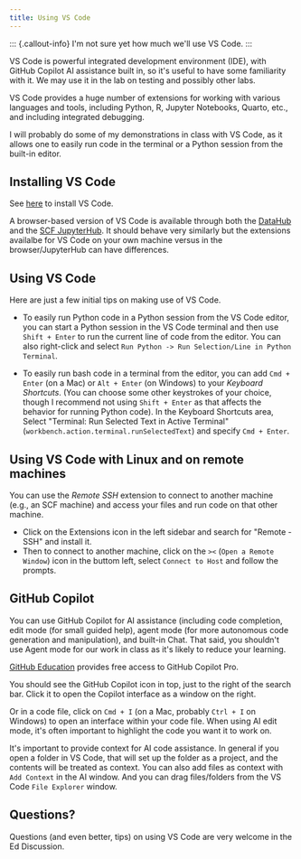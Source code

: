 ```yaml
---
title: Using VS Code
---
```


::: {.callout-info}
I'm not sure yet how much we'll use VS Code. 
:::

VS Code is powerful integrated development environment (IDE), with GitHub Copilot AI assistance built in, so it's useful to have some familiarity with it. We may use it in the lab on testing and possibly other labs.

VS Code provides a huge number of extensions for working with various languages and tools, including Python, R, Jupyter Notebooks, Quarto, etc., and including integrated debugging.

I will probably do some of my demonstrations in class with VS Code, as it allows one to easily run code in the terminal or a Python session from the built-in editor.

## Installing VS Code

See [here](https://code.visualstudio.com/download) to install VS Code.

A browser-based version of VS Code is available through both the [DataHub](https://datahub.berkeley.edu) and the [SCF JupyterHub](https://jupyter.stat.berkeley.edu). It should behave very similarly but the extensions availalbe for VS Code on your own machine versus in the browser/JupyterHub can have differences.

## Using VS Code

Here are just a few initial tips on making use of VS Code.

- To easily run Python code in a Python session from the VS Code editor, you can start a Python session in the VS Code terminal and then use `Shift + Enter` to run the current line of code from the editor. You can also right-click and select `Run Python -> Run Selection/Line in Python Terminal`.

- To easily run bash code in a terminal from the editor, you can add `Cmd + Enter` (on a Mac) or `Alt + Enter` (on Windows) to your *Keyboard Shortcuts*. (You can choose some other keystrokes of your choice, though I recommend not using `Shift + Enter` as that affects the behavior for running Python code). In the Keyboard Shortcuts area, Select "Terminal: Run Selected Text in Active Terminal" (`workbench.action.terminal.runSelectedText`) and specify `Cmd + Enter`.

## Using VS Code with Linux and on remote machines

You can use the *Remote SSH* extension to connect to another machine (e.g., an SCF machine) and access your files and run code on that other machine.

- Click on the Extensions icon in the left sidebar and search for "Remote - SSH" and install it. 
- Then to connect to another machine, click on the `><` (`Open a Remote Window`) icon in the buttom left, select `Connect to Host` and follow the prompts.

## GitHub Copilot

You can use GitHub Copilot for AI assistance (including code completion, edit mode (for small guided help), agent mode (for more autonomous code generation and manipulation), and built-in Chat. That said, you shouldn't use Agent mode for our work in class as it's likely to reduce your learning.

[GitHub Education](https://github.com/education/students) provides free access to GitHub Copilot Pro.

You should see the GitHub Copilot icon in top, just to the right of the search bar. Click it to open the Copilot interface as a window on the right.

Or in a code file, click on `Cmd + I` (on a Mac, probably `Ctrl + I` on Windows)
to open an interface within your code file. When using AI edit mode, it's often important to highlight the code you want it to work on.

It's important to provide context for AI code assistance. In general if you open a folder in VS Code, that will set up the folder as a project, and the contents will be treated as context. You can also add files as context with `Add Context` in the AI window. And you can drag files/folders from the VS Code `File Explorer` window.



## Questions?

Questions (and even better, tips) on using VS Code are very welcome in the Ed Discussion.

